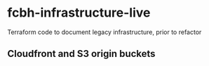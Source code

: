 # fcbh-infrastructure-live
Terraform code to document legacy infrastructure, prior to refactor

## Cloudfront and S3 origin buckets

